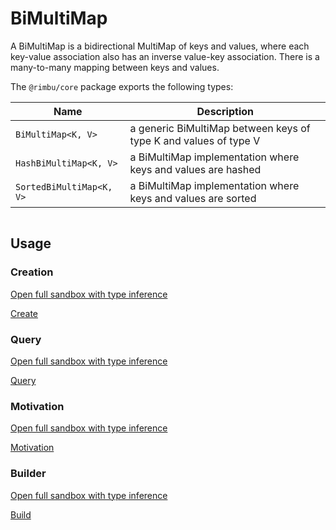 # BiMultiMap

A BiMultiMap is a bidirectional MultiMap of keys and values, where each key-value association also has an inverse value-key association. There is a many-to-many mapping between keys and values.

The `@rimbu/core` package exports the following types:

| Name                     | Description                                                      |
| ------------------------ | ---------------------------------------------------------------- |
| `BiMultiMap<K, V>`       | a generic BiMultiMap between keys of type K and values of type V |
| `HashBiMultiMap<K, V>`   | a BiMultiMap implementation where keys and values are hashed     |
| `SortedBiMultiMap<K, V>` | a BiMultiMap implementation where keys and values are sorted     |

<img id="inheritance" class="diagram" />

<script src="bimultimap/bimultimap.js"></script>

## Usage

### Creation

[Open full sandbox with type inference](https://codesandbox.io/s/rimbu-sandbox-d4tbk?previewwindow=console&view=split&editorsize=65&codemirror=1&moduleview=1&module=/src/bimultimap/create.ts ':target blank')

<!-- prettier-ignore-start -->
[Create](https://codesandbox.io/embed/rimbu-sandbox-d4tbk?previewwindow=console&view=split&editorsize=65&codemirror=1&moduleview=1&module=/src/bimultimap/create.ts ':include :type=iframe width=100% height=450px')
<!-- prettier-ignore-end -->

### Query

[Open full sandbox with type inference](https://codesandbox.io/s/rimbu-sandbox-d4tbk?previewwindow=console&view=split&editorsize=65&codemirror=1&moduleview=1&module=/src/bimultimap/query.ts ':target blank')

<!-- prettier-ignore-start -->
[Query](https://codesandbox.io/embed/rimbu-sandbox-d4tbk?previewwindow=console&view=split&editorsize=65&codemirror=1&moduleview=1&module=/src/bimultimap/query.ts ':include :type=iframe width=100% height=450px')
<!-- prettier-ignore-end -->

### Motivation

[Open full sandbox with type inference](https://codesandbox.io/s/rimbu-sandbox-d4tbk?previewwindow=console&view=split&editorsize=65&codemirror=1&moduleview=1&module=/src/bimultimap/motivation.ts ':target blank')

<!-- prettier-ignore-start -->
[Motivation](https://codesandbox.io/embed/rimbu-sandbox-d4tbk?previewwindow=console&view=split&editorsize=65&codemirror=1&moduleview=1&module=/src/bimultimap/motivation.ts ':include :type=iframe width=100% height=450px')
<!-- prettier-ignore-end -->

### Builder

[Open full sandbox with type inference](https://codesandbox.io/s/rimbu-sandbox-d4tbk?previewwindow=console&view=split&editorsize=65&codemirror=1&moduleview=1&module=/src/bimultimap/build.ts ':target blank')

<!-- prettier-ignore-start -->
[Build](https://codesandbox.io/embed/rimbu-sandbox-d4tbk?previewwindow=console&view=split&editorsize=65&codemirror=1&moduleview=1&module=/src/bimultimap/build.ts ':include :type=iframe width=100% height=450px')
<!-- prettier-ignore-end -->
